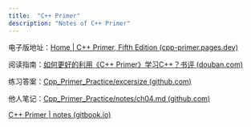 ```yaml
---
title:  "C++ Primer"
description: "Notes of C++ Primer"
---
```


电子版地址：[Home | C++ Primer, Fifth Edition (cpp-primer.pages.dev)](https://cpp-primer.pages.dev/)

阅读指南：[如何更好的利用《C++ Primer》学习C++？书评 (douban.com)](https://book.douban.com/review/7567776/)

练习答案：[Cpp_Primer_Practice/excersize (github.com)](https://github.com/applenob/Cpp_Primer_Practice/tree/master/excersize)

他人笔记：[Cpp_Primer_Practice/notes/ch04.md (github.com)](https://github.com/applenob/Cpp_Primer_Practice/blob/master/notes/ch04.md)

[C++ Primer | notes (gitbook.io)](https://buxianchen.gitbook.io/notes/learn/c++primer_5ed)
